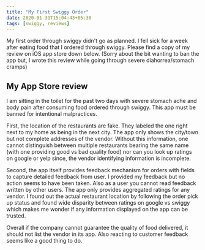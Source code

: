```yaml
---
title: "My First Swiggy Order"
date: 2020-01-31T15:04:43+05:30
tags: [swiggy, reviews]
---
```

My first order through swiggy didn't go as planned. I fell sick for a week after eating food that I ordered through swiggy. Please find a copy of my review on iOS app store down below. (Sorry about the bit wanting to ban the app but, I wrote this review while going through severe diahorrea/stomach cramps)

## My App Store review
I am sitting in the toilet for the past two days with severe stomach ache and body pain after consuming food ordered through swiggy. This app must be banned for intentional malpractices. 

First, the location of the restaurants are fake. They labeled the one right next to my home as being in the next city. The app only shows the city/town but not complete addresses of the vendor. Without this information, one cannot distinguish between multiple restaurants bearing the same name (with one providing good vs bad quality food) nor can you look up ratings on google or yelp since, the vendor identifying information is incomplete. 

Second, the app itself provides feedback mechanism for orders with fields to capture detailed feedback from user. I provided my feedback but no action seems to have been taken. Also as a user you cannot read feedback written by other users. The app only provides aggregated ratings for any vendor. I found out the actual restaurant location by following the order pick up status and found wide disparity between ratings on google vs swiggy which makes me wonder if any information displayed on the app can be trusted.

Overall if the company cannot guarantee the quality of food delivered, it should not list the vendor in its app. Also reacting to customer feedback seems like a good thing to do.
